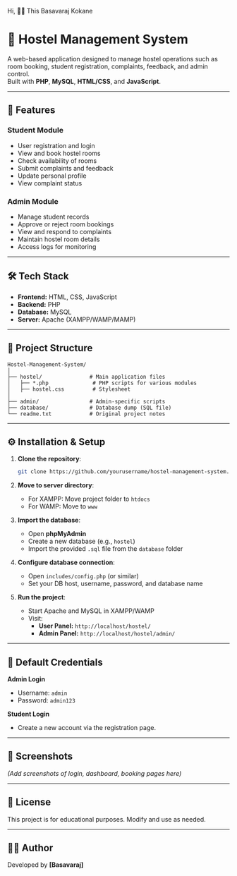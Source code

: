 Hi, 🙋‍♂️ This Basavaraj Kokane

# 🏨 Hostel Management System

A web-based application designed to manage hostel operations such as room booking, student registration, complaints, feedback, and admin control.  
Built with **PHP**, **MySQL**, **HTML/CSS**, and **JavaScript**.

---

## 📌 Features

### Student Module
- User registration and login
- View and book hostel rooms
- Check availability of rooms
- Submit complaints and feedback
- Update personal profile
- View complaint status

### Admin Module
- Manage student records
- Approve or reject room bookings
- View and respond to complaints
- Maintain hostel room details
- Access logs for monitoring

---

## 🛠️ Tech Stack
- **Frontend:** HTML, CSS, JavaScript
- **Backend:** PHP
- **Database:** MySQL
- **Server:** Apache (XAMPP/WAMP/MAMP)

---

## 📂 Project Structure
```
Hostel-Management-System/
│
├── hostel/               # Main application files
│   ├── *.php              # PHP scripts for various modules
│   ├── hostel.css         # Stylesheet
│
├── admin/                # Admin-specific scripts
├── database/             # Database dump (SQL file)
└── readme.txt            # Original project notes
```

---

## ⚙️ Installation & Setup

1. **Clone the repository**:
   ```bash
   git clone https://github.com/yourusername/hostel-management-system.git
   ```

2. **Move to server directory**:
   - For XAMPP: Move project folder to `htdocs`
   - For WAMP: Move to `www`

3. **Import the database**:
   - Open **phpMyAdmin**
   - Create a new database (e.g., `hostel`)
   - Import the provided `.sql` file from the `database` folder

4. **Configure database connection**:
   - Open `includes/config.php` (or similar)  
   - Set your DB host, username, password, and database name

5. **Run the project**:
   - Start Apache and MySQL in XAMPP/WAMP
   - Visit:  
     - **User Panel:** `http://localhost/hostel/`
     - **Admin Panel:** `http://localhost/hostel/admin/`

---

## 🔑 Default Credentials

**Admin Login**  
- Username: `admin`  
- Password: `admin123`

**Student Login**  
- Create a new account via the registration page.

---

## 📸 Screenshots
*(Add screenshots of login, dashboard, booking pages here)*

---

## 📜 License
This project is for educational purposes. Modify and use as needed.

---

## 👨‍💻 Author
Developed by **[Basavaraj]**
